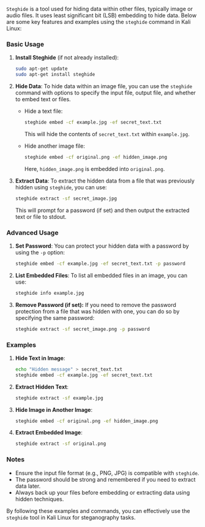  `Steghide` is a tool used for hiding data within other files, typically image or audio files. It uses least significant bit (LSB) embedding to hide data. Below are some key features and examples using the `steghide` command in Kali Linux:

### Basic Usage
1. **Install Steghide** (if not already installed):
   ```bash
   sudo apt-get update
   sudo apt-get install steghide
   ```

2. **Hide Data**: To hide data within an image file, you can use the `steghide` command with options to specify the input file, output file, and whether to embed text or files.

   - Hide a text file:
     ```bash
     steghide embed -cf example.jpg -ef secret_text.txt
     ```
     This will hide the contents of `secret_text.txt` within `example.jpg`.

   - Hide another image file:
     ```bash
     steghide embed -cf original.png -ef hidden_image.png
     ```
     Here, `hidden_image.png` is embedded into `original.png`.

3. **Extract Data**: To extract the hidden data from a file that was previously hidden using `steghide`, you can use:
   ```bash
   steghide extract -sf secret_image.jpg
   ```
   This will prompt for a password (if set) and then output the extracted text or file to stdout.

### Advanced Usage
1. **Set Password**: You can protect your hidden data with a password by using the `-p` option:
   ```bash
   steghide embed -cf example.jpg -ef secret_text.txt -p password
   ```

2. **List Embedded Files**: To list all embedded files in an image, you can use:
   ```bash
   steghide info example.jpg
   ```

3. **Remove Password (if set):** If you need to remove the password protection from a file that was hidden with one, you can do so by specifying the same password:
   ```bash
   steghide extract -sf secret_image.png -p password
   ```

### Examples
1. **Hide Text in Image**:
   ```bash
   echo "Hidden message" > secret_text.txt
   steghide embed -cf example.jpg -ef secret_text.txt
   ```

2. **Extract Hidden Text**:
   ```bash
   steghide extract -sf example.jpg
   ```

3. **Hide Image in Another Image**:
   ```bash
   steghide embed -cf original.png -ef hidden_image.png
   ```

4. **Extract Embedded Image**:
   ```bash
   steghide extract -sf original.png
   ```

### Notes
- Ensure the input file format (e.g., PNG, JPG) is compatible with `steghide`.
- The password should be strong and remembered if you need to extract data later.
- Always back up your files before embedding or extracting data using hidden techniques.

By following these examples and commands, you can effectively use the `steghide` tool in Kali Linux for steganography tasks.

